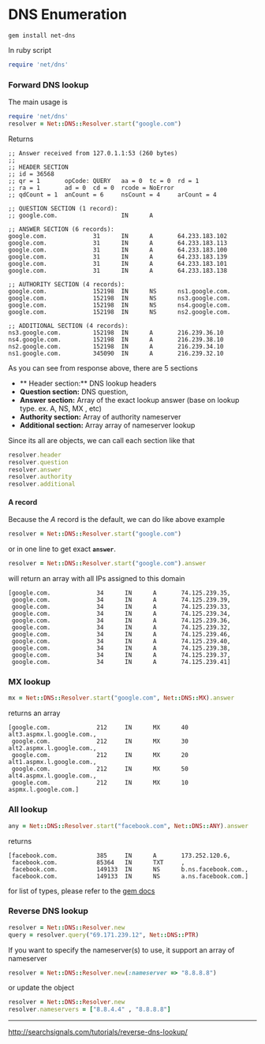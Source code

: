 # DNS Enumeration

```
gem install net-dns
```

In ruby script

```ruby
require 'net/dns'
```

### Forward DNS lookup
The main usage is
```ruby
require 'net/dns'
resolver = Net::DNS::Resolver.start("google.com")
```
Returns
```
;; Answer received from 127.0.1.1:53 (260 bytes)
;;
;; HEADER SECTION
;; id = 36568
;; qr = 1       opCode: QUERY   aa = 0  tc = 0  rd = 1
;; ra = 1       ad = 0  cd = 0  rcode = NoError
;; qdCount = 1  anCount = 6     nsCount = 4     arCount = 4

;; QUESTION SECTION (1 record):
;; google.com.                  IN      A

;; ANSWER SECTION (6 records):
google.com.             31      IN      A       64.233.183.102
google.com.             31      IN      A       64.233.183.113
google.com.             31      IN      A       64.233.183.100
google.com.             31      IN      A       64.233.183.139
google.com.             31      IN      A       64.233.183.101
google.com.             31      IN      A       64.233.183.138

;; AUTHORITY SECTION (4 records):
google.com.             152198  IN      NS      ns1.google.com.
google.com.             152198  IN      NS      ns3.google.com.
google.com.             152198  IN      NS      ns4.google.com.
google.com.             152198  IN      NS      ns2.google.com.

;; ADDITIONAL SECTION (4 records):
ns3.google.com.         152198  IN      A       216.239.36.10
ns4.google.com.         152198  IN      A       216.239.38.10
ns2.google.com.         152198  IN      A       216.239.34.10
ns1.google.com.         345090  IN      A       216.239.32.10
```

As you can see from response above, there are 5 sections

* ** Header section:** DNS lookup headers
* **Question section:** DNS question,
* **Answer section:** Array of the exact lookup answer (base on lookup type. ex. A, NS, MX , etc)
* **Authority section:** Array of authority nameserver
* **Additional section:** Array array of nameserver lookup

Since its all are objects, we can call each section like that
```ruby
resolver.header
resolver.question
resolver.answer
resolver.authority
resolver.additional
```

#### A record

Because the *A* record is the default, we can do like above example
```ruby
resolver = Net::DNS::Resolver.start("google.com")
```
or in one line to get exact **`answer`**.

```ruby
resolver = Net::DNS::Resolver.start("google.com").answer
```

will return an array with all IPs assigned to this domain
```
[google.com.             34      IN      A       74.125.239.35,
 google.com.             34      IN      A       74.125.239.39,
 google.com.             34      IN      A       74.125.239.33,
 google.com.             34      IN      A       74.125.239.34,
 google.com.             34      IN      A       74.125.239.36,
 google.com.             34      IN      A       74.125.239.32,
 google.com.             34      IN      A       74.125.239.46,
 google.com.             34      IN      A       74.125.239.40,
 google.com.             34      IN      A       74.125.239.38,
 google.com.             34      IN      A       74.125.239.37,
 google.com.             34      IN      A       74.125.239.41]
```

### MX lookup

```ruby
mx = Net::DNS::Resolver.start("google.com", Net::DNS::MX).answer
```
returns an array
```
[google.com.             212     IN      MX      40 alt3.aspmx.l.google.com.,
 google.com.             212     IN      MX      30 alt2.aspmx.l.google.com.,
 google.com.             212     IN      MX      20 alt1.aspmx.l.google.com.,
 google.com.             212     IN      MX      50 alt4.aspmx.l.google.com.,
 google.com.             212     IN      MX      10 aspmx.l.google.com.]
```

### All lookup

```ruby
any = Net::DNS::Resolver.start("facebook.com", Net::DNS::ANY).answer
```
returns
```
[facebook.com.           385     IN      A       173.252.120.6,
 facebook.com.           85364   IN      TXT     ,
 facebook.com.           149133  IN      NS      b.ns.facebook.com.,
 facebook.com.           149133  IN      NS      a.ns.facebook.com.]
```

for list of types, please refer to the [gem docs](http://www.rubydoc.info/gems/net-dns/Net/DNS/RR/Types)


### Reverse DNS lookup

```ruby
resolver = Net::DNS::Resolver.new
query = resolver.query("69.171.239.12", Net::DNS::PTR)
```
If you want to specify the nameserver(s) to use, it support an array of nameserver
```ruby
resolver = Net::DNS::Resolver.new(:nameserver => "8.8.8.8")
```
or update the object
```ruby
resolver = Net::DNS::Resolver.new
resolver.nameservers = ["8.8.4.4" , "8.8.8.8"]
```



---
http://searchsignals.com/tutorials/reverse-dns-lookup/



